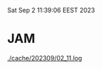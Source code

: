 Sat Sep  2 11:39:06 EEST 2023
# JAM
<a href='./cache/202309/02_11.log'>./cache/202309/02_11.log</a>
